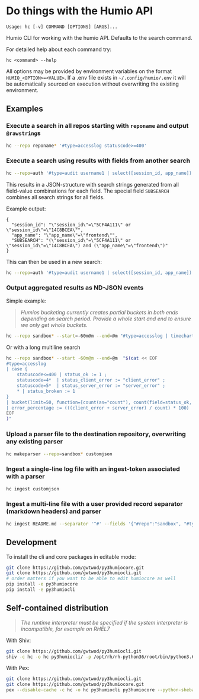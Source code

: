 # Do things with the Humio API

```text
Usage: hc [-v] COMMAND [OPTIONS] [ARGS]...
```

Humio CLI for working with the humio API. Defaults to the search command.

For detailed help about each command try:

```text
hc <command> --help
```

All options may be provided by environment variables on the format
`HUMIO_<OPTION>=<VALUE>`. If a .env file exists in `~/.config/humio/.env` it
will be automatically sourced on execution without overwriting the
existing environment.

## Examples

### Execute a search in all repos starting with `reponame` and output `@rawstring`s

```bash
hc --repo reponame* '#type=accesslog statuscode>=400'
```

### Execute a search using results with fields from another search

```bash
hc --repo=auth '#type=audit username1 | select([session_id, app_name])' --outformat=or-fields | jq '.'
```

This results in a JSON-structure with search strings generated from all field-value combinations for each field. The special field `SUBSEARCH` combines all search strings for all fields.

Example output:

```text
{
  "session_id": "\"session_id\"=\"5CF4A111\" or \"session_id\"=\"14C8BCEA\"",
  "app_name": "\"app_name\"=\"frontend\"",
  "SUBSEARCH": "(\"session_id\"=\"5CF4A111\" or \"session_id\"=\"14C8BCEA\") and (\"app_name\"=\"frontend\")"
}
```

This can then be used in a new search:

```bash
hc --repo=auth '#type=audit username1 | select([session_id, app_name])' --outformat=or-fields | hc --repo=frontend '#type=accesslog {{SUBSEARCH}}'
```

### Output aggregated results as ND-JSON events

Simple example:

> _Humios bucketing currently creates partial buckets in both ends depending on search period. Provide a whole start and end to ensure we only get whole buckets._

```bash
hc --repo sandbox* --start=-60m@m --end=@m "#type=accesslog | timechart(span=1m, series=statuscode)"
```

Or with a long multiline search

```bash
hc --repo sandbox* --start -60m@m --end=@m  "$(cat << EOF
#type=accesslog
| case {
    statuscode<=400 | status_ok := 1 ;
    statuscode=4*  | status_client_error := "client_error" ;
    statuscode=5*  | status_server_error := "server_error" ;
    * | status_broken := 1
}
| bucket(limit=50, function=[count(as="count"), count(field=status_ok, as="ok"), count(field=status_client_error, as="client_error"), count(field=status_server_error, as="server_error")])
| error_percentage := (((client_error + server_error) / count) * 100)
EOF
)"
```

### Upload a parser file to the destination repository, overwriting any existing parser

```bash
hc makeparser --repo=sandbox* customjson
```

### Ingest a single-line log file with an ingest-token associated with a parser

```bash
hc ingest customjson
```

### Ingest a multi-line file with a user provided record separator (markdown headers) and parser

```bash
hc ingest README.md --separator '^#' --fields '{"#repo":"sandbox", "#type":"markdown", "@host":"localhost"}'
```

## Development

To install the cli and core packages in editable mode:

```bash
git clone https://github.com/gwtwod/py3humiocore.git
git clone https://github.com/gwtwod/py3humiocli.git
# order matters if you want to be able to edit humiocore as well
pip install -e py3humiocore
pip install -e py3humiocli
```

## Self-contained distribution

> _The runtime interpreter must be specified if the system interpreter is incompatible, for example on RHEL7_

With Shiv:

```bash
git clone https://github.com/gwtwod/py3humiocli.git
shiv -c hc -o hc py3humiocli/ -p /opt/rh/rh-python36/root/bin/python3.6
```

With Pex:

```bash
git clone https://github.com/gwtwod/py3humiocli.git
git clone https://github.com/gwtwod/py3humiocore.git
pex --disable-cache -c hc -o hc py3humiocli py3humiocore --python-shebang=/opt/rh/rh-python36/root/bin/python3.6
